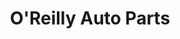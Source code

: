 ---
title: "O'Reilly Auto Parts"
url: /san-antonio/oreilly-auto-parts-pleasanton-road/
shop: car parts
---